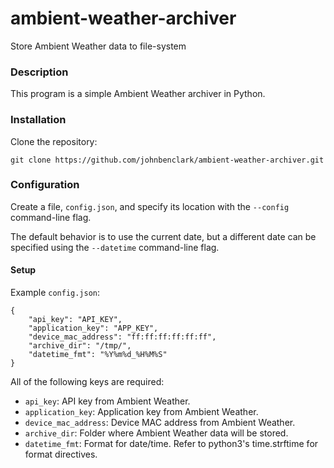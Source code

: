 # ambient-weather-archiver
Store Ambient Weather data to file-system

### Description ###

This program is a simple Ambient Weather archiver in Python.

### Installation ###

Clone the repository:

```
git clone https://github.com/johnbenclark/ambient-weather-archiver.git
```

### Configuration ###

Create a file, `config.json`, and specify its location with the `--config` command-line flag.

The default behavior is to use the current date, but a different date can be specified using the `--datetime` command-line flag. 

#### Setup ####

Example `config.json`:
```
{
    "api_key": "API_KEY",
    "application_key": "APP_KEY",
    "device_mac_address": "ff:ff:ff:ff:ff:ff",
    "archive_dir": "/tmp/",
    "datetime_fmt": "%Y%m%d_%H%M%S"
}
```

All of the following keys are required:
* `api_key`: API key from Ambient Weather.
* `application_key`: Application key from Ambient Weather.
* `device_mac_address`: Device MAC address from Ambient Weather.
* `archive_dir`: Folder where Ambient Weather data will be stored.
* `datetime_fmt`: Format for date/time. Refer to python3's time.strftime for format directives.
